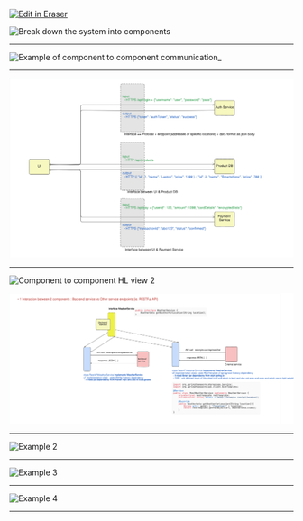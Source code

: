 <p><a target="_blank" href="https://app.eraser.io/workspace/4V79kdh82LGqWONFLrwu" id="edit-in-eraser-github-link"><img alt="Edit in Eraser" src="https://firebasestorage.googleapis.com/v0/b/second-petal-295822.appspot.com/o/images%2Fgithub%2FOpen%20in%20Eraser.svg?alt=media&amp;token=968381c8-a7e7-472a-8ed6-4a6626da5501"></a></p>

![Break down the system into components](undefined "Break down the system into components")



---

![Example of component to component communication_](undefined "Example of component to component communication_")



---

![Component to component HL view](/.eraser/4V79kdh82LGqWONFLrwu___qnB6tOkrttS5pifXKfvMtsnVb153___---figure---p86jDmsePTpFOXoN8uzR1---figure---MvCQOuIZ1H4yxQZpjtQeGA.png "Component to component HL view")



---

![Component to component HL view 2](undefined "Component to component HL view 2")



![Example 1](/.eraser/4V79kdh82LGqWONFLrwu___qnB6tOkrttS5pifXKfvMtsnVb153___---figure---3v7tYc8BJHsBlISiusbEx---figure---Lftp0npW8UyktwK65XRw7g.png "Example 1")



---

![Example 2](undefined "Example 2")



---

![Example 3](undefined "Example 3")



---

![Example 4](undefined "Example 4")

---








<!--- Eraser file: https://app.eraser.io/workspace/4V79kdh82LGqWONFLrwu --->